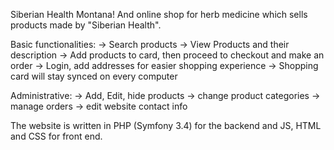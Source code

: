 Siberian Health Montana! 
And online shop for herb medicine which sells products made by "Siberian Health".

Basic functionalities:
-> Search products
-> View Products and their description
-> Add products to card, then proceed to checkout and make an order
-> Login, add addresses for easier shopping experience 
-> Shopping card will stay synced on every computer

Administrative: 
-> Add, Edit, hide products
-> change product categories
-> manage orders
-> edit website contact info


The website is written in PHP (Symfony 3.4) for the backend
and JS, HTML and CSS for front end.